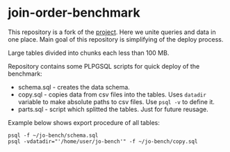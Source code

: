 # join-order-benchmark

This repository is a fork of the [project](https://github.com/gregrahn/join-order-benchmark).
Here we unite queries and data in one place.
Main goal of this repository is simplifying of the deploy process.

Large tables divided into chunks each less than 100 MB.

Repository contains some PLPGSQL scripts for quick deploy of the benchmark:
* schema.sql - creates the data schema.
* copy.sql - copies data from csv files into the tables. Uses `datadir` variable to make absolute paths to csv files. Use `psql -v` to define it.
* parts.sql - script which splitted the tables. Just for future reusage.

Example below shows export procedure of all tables:

```
psql -f ~/jo-bench/schema.sql
psql -vdatadir="'/home/user/jo-bench'" -f ~/jo-bench/copy.sql
```

